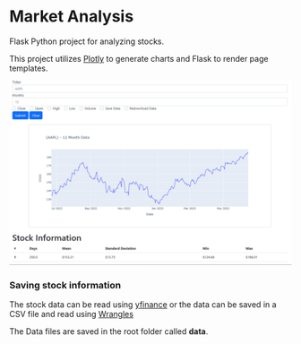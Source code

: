 # Market Analysis
Flask Python project for analyzing stocks.

This project utilizes [Plotly](https://plotly.com/python/) to generate charts and Flask to render page templates.

![](img/HomePage.png)

### Saving stock information
The stock data can be read using [yfinance](https://pypi.org/project/yfinance/) or the data can be saved in a CSV file and read using [Wrangles](https://pypi.org/project/wrangles/)

The Data files are saved in the root folder called **data**.